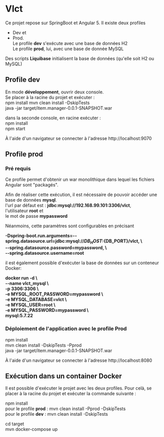 # Vlct

Ce projet repose sur SpringBoot et Angular 5. Il existe deux profiles  
- Dev et  
- Prod.  
Le profile **dev** s'exécute avec une base de données H2  
Le profile **prod**, lui, avec une base de donnée MySQL  

Des scripts **Liquibase** initialisent la base de données (qu'elle soit H2 ou MySQL)  

## Profile dev

En mode **développement**, ouvrir deux console.  
Se placer à la racine du projet et exécuter :  
npm install
mvn clean install -DskipTests  
java -jar target/item.manager-0.0.1-SNAPSHOT.war  

dans la seconde console, en racine exécuter :   
npm install  
npm start  

À l'aide d'un navigateur se connecter à l'adresse http://localhost:9070

## Profile prod
### Pré requis
Ce profile permet d'obtenir un war monolithique dans lequel les fichiers Angular sont "packagés".  

Afin de réaliser cette exécution, il est nécessaire de pouvoir accéder une base de données **mysql**.  
l'url par défaut est : **jdbc:mysql://192.168.99.101:3306/vlct**,  
l'utilisateur **root** et   
le mot de passe **mypassword**

Néanmoins, cette paramètres sont configurables en précisant  

**-Dspring-boot.run.arguments=--spring.datasource.url=jdbc:mysql://${DB_HOST}:${DB_PORT}/vlct, \  
--spring.datasource.password=mypassword, \  
--spring.datasource.username=root**

il est également possible d'exécuter la base de données sur un conteneur Docker:

**docker run -d \  
 --name vlct_mysql \  
 -p 3306:3306 \  
 -e MYSQL_ROOT_PASSWORD=mypassword \  
 -e MYSQL_DATABASE=vlct \  
 -e MYSQL_USER=root \  
 -e MYSQL_PASSWORD=mypassword \  
 mysql:5.7.22**

### Déploiement de l'application avec le profile Prod

npm install  
mvn clean install -DskipTests -Pprod  
java -jar target/item.manager-0.0.1-SNAPSHOT.war  

À l'aide d'un navigateur se connecter à l'adresse http://localhost:8080

## Exécution dans un container Docker
Il est possible d'exécuter le projet avec les deux profiles. 
Pour celà, se placer à la racine du projet et exécuter la commande suivante :  

npm install  
pour le profile **prod** : mvn clean install -Pprod -DskipTests  
pour le profile **dev** : mvn clean install -DskipTests  

cd target  
mvn docker-compose up

